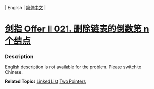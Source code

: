| English | [简体中文](README.md) |

# [剑指 Offer II 021. 删除链表的倒数第 n 个结点](https://leetcode.cn/problems/SLwz0R)
 ### Description
<p>English description is not available for the problem. Please switch to Chinese.</p>

**Related Topics**  [Linked List](https://leetcode.cn/tag/linked-list) [Two Pointers](https://leetcode.cn/tag/two-pointers) 